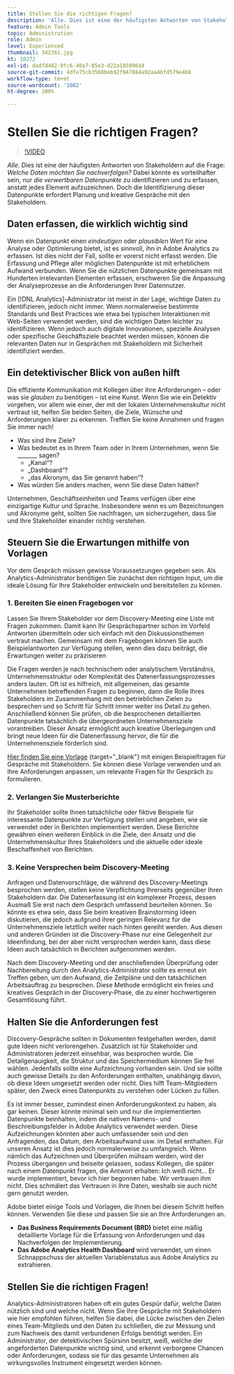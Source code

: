 ```yaml
---
title: Stellen Sie die richtigen Fragen?
description: 'Alle. Dies ist eine der häufigsten Antworten von Stakeholdern auf die Frage: Welche Daten möchten Sie nachverfolgen? Dabei könnte es vorteilhafter sein, nur die verwertbaren Datenpunkte zu identifizieren und zu erfassen, anstatt jedes Element aufzuzeichnen. Doch die Identifizierung dieser Datenpunkte erfordert Planung und kreative Gespräche mit den Stakeholdern.'
feature: Admin Tools
topic: Administration
role: Admin
level: Experienced
thumbnail: 342361.jpg
kt: 10272
exl-id: dadfd482-8fc6-40a7-85e3-d22a185096d4
source-git-commit: 4dfe75cb35b8beb92f947884a92aa4bfd579e4b8
workflow-type: tm+mt
source-wordcount: '1082'
ht-degree: 100%

---
```


# Stellen Sie die richtigen Fragen?

>[!VIDEO](https://video.tv.adobe.com/v/342361/?quality=12&learn=on)

_Alle_. Dies ist eine der häufigsten Antworten von Stakeholdern auf die Frage: _Welche Daten möchten Sie nachverfolgen?_ Dabei könnte es vorteilhafter sein, nur _die verwertbaren Datenpunkte_ zu identifizieren und zu erfassen, anstatt jedes Element aufzuzeichnen. Doch die Identifizierung dieser Datenpunkte erfordert Planung und kreative Gespräche mit den Stakeholdern.

## Daten erfassen, die wirklich wichtig sind

Wenn ein Datenpunkt einen _eindeutigen_ oder _plausiblen_ Wert für eine Analyse oder Optimierung bietet, ist es sinnvoll, ihn in Adobe Analytics zu erfassen. Ist dies nicht der Fall, sollte er vorerst nicht erfasst werden. Die Erfassung und Pflege aller möglichen Datenpunkte ist mit erheblichem Aufwand verbunden. Wenn Sie die nützlichen Datenpunkte gemeinsam mit Hunderten irrelevanten Elementen erfassen, erschweren Sie die Anpassung der Analyseprozesse an die Anforderungen Ihrer Datennutzer.

Ein [!DNL Analytics]-Administrator ist meist in der Lage, wichtige Daten zu identifizieren, jedoch nicht immer. Wenn normalerweise bestimmte Standards und Best Practices wie etwa bei typischen Interaktionen mit Web-Seiten verwendet werden, sind die wichtigen Daten leichter zu identifizieren. Wenn jedoch auch digitale Innovationen, spezielle Analysen oder spezifische Geschäftsziele beachtet werden müssen, können die relevanten Daten nur in Gesprächen mit Stakeholdern mit Sicherheit identifiziert werden.

## Ein detektivischer Blick von außen hilft

Die effiziente Kommunikation mit Kollegen über ihre Anforderungen – oder was sie _glauben_ zu benötigen – ist eine Kunst. Wenn Sie wie ein Detektiv vorgehen, vor allem wie einer, der mit der lokalen Unternehmenskultur nicht vertraut ist, helfen Sie beiden Seiten, die Ziele, Wünsche und Anforderungen klarer zu erkennen. Treffen Sie keine Annahmen und fragen Sie immer nach!

* Was sind Ihre Ziele?
* Was bedeutet es in Ihrem Team oder in Ihrem Unternehmen, wenn Sie _______ sagen?
   * „Kanal“?
   * „Dashboard“?
   * „das Akronym, das Sie genannt haben“?
* Was würden Sie anders machen, wenn Sie diese Daten hätten?

Unternehmen, Geschäftseinheiten und Teams verfügen über eine einzigartige Kultur und Sprache. Insbesondere wenn es um Bezeichnungen und Akronyme geht, sollten Sie nachfragen, um sicherzugehen, dass Sie und Ihre Stakeholder einander richtig verstehen.

## Steuern Sie die Erwartungen mithilfe von Vorlagen

Vor dem Gespräch müssen gewisse Voraussetzungen gegeben sein. Als Analytics-Administrator benötigen Sie zunächst den richtigen Input, um die ideale Lösung für Ihre Stakeholder entwickeln und bereitstellen zu können.

### 1. Bereiten Sie einen Fragebogen vor

Lassen Sie Ihrem Stakeholder vor dem Discovery-Meeting eine Liste mit Fragen zukommen. Damit kann Ihr Gesprächspartner schon im Vorfeld Antworten übermitteln oder sich einfach mit den Diskussionsthemen vertraut machen. Gemeinsam mit dem Fragebogen können Sie auch Beispielantworten zur Verfügung stellen, wenn dies dazu beiträgt, die Erwartungen weiter zu präzisieren

Die Fragen werden je nach technischem oder analytischem Verständnis, Unternehmensstruktur oder Komplexität des Datenerfassungsprozesses anders lauten. Oft ist es hilfreich, mit allgemeinen, das gesamte Unternehmen betreffenden Fragen zu beginnen, dann die Rolle Ihres Stakeholders im Zusammenhang mit den betrieblichen Zielen zu besprechen und so Schritt für Schritt immer weiter ins Detail zu gehen. Anschließend können Sie prüfen, ob die besprochenen detaillierten Datenpunkte tatsächlich die übergeordneten Unternehmensziele vorantreiben. Dieser Ansatz ermöglicht auch kreative Überlegungen und bringt neue Ideen für die Datenerfassung hervor, die für die Unternehmensziele förderlich sind.

[Hier finden Sie eine Vorlage](assets/stakeholder-questionnaire.pdf) {target=&quot;_blank&quot;} mit einigen Beispielfragen für Gespräche mit Stakeholdern. Sie können diese Vorlage verwenden und an Ihre Anforderungen anpassen, um relevante Fragen für Ihr Gespräch zu formulieren.

### 2. Verlangen Sie Musterberichte

Ihr Stakeholder sollte Ihnen tatsächliche oder fiktive Beispiele für interessante Datenpunkte zur Verfügung stellen und angeben, wie sie verwendet oder in Berichten implementiert werden. Diese Berichte gewähren einen weiteren Einblick in die Ziele, den Ansatz und die Unternehmenskultur Ihres Stakeholders und die aktuelle oder ideale Beschaffenheit von Berichten.

### 3. Keine Versprechen beim Discovery-Meeting

Anfragen und Datenvorschläge, die während des Discovery-Meetings besprochen werden, stellen keine Verpflichtung Ihrerseits gegenüber Ihren Stakeholdern dar. Die Datenerfassung ist ein komplexer Prozess, dessen Ausmaß Sie erst nach dem Gespräch umfassend beurteilen können. So könnte es etwa sein, dass Sie beim kreativen Brainstorming Ideen diskutieren, die jedoch aufgrund ihrer geringen Relevanz für die Unternehmensziele letztlich weiter nach hinten gereiht werden. Aus diesen und anderen Gründen ist die Discovery-Phase nur eine Gelegenheit zur Ideenfindung, bei der aber nicht versprochen werden kann, dass diese Ideen auch tatsächlich in Berichten aufgenommen werden.

Nach dem Discovery-Meeting und der anschließenden Überprüfung oder Nachbereitung durch den Analytics-Administrator sollte es erneut ein Treffen geben, um den Aufwand, die Zeitpläne und den tatsächlichen Arbeitsauftrag zu besprechen. Diese Methode ermöglicht ein freies und kreatives Gespräch in der Discovery-Phase, die zu einer hochwertigeren Gesamtlösung führt.

## Halten Sie die Anforderungen fest

Discovery-Gespräche sollten in Dokumenten festgehalten werden, damit gute Ideen nicht verlorengehen. Zusätzlich ist für Stakeholder und Administratoren jederzeit einsehbar, was besprochen wurde. Die Detailgenauigkeit, die Struktur und das Speichermedium können Sie frei wählen. Jedenfalls sollte eine Aufzeichnung vorhanden sein. Und sie sollte auch gewisse Details zu den Anforderungen enthalten, unabhängig davon, ob diese Ideen umgesetzt werden oder nicht. Dies hilft Team-Mitgliedern später, den Zweck eines Datenpunkts zu verstehen oder Lücken zu füllen.

Es ist immer besser, zumindest einen Anforderungskontext zu haben, als gar keinen. Dieser könnte minimal sein und nur die implementierten Datenpunkte beinhalten, indem die nativen Namens- und Beschreibungsfelder in Adobe Analytics verwendet werden. Diese Aufzeichnungen könnten aber auch umfassender sein und den Anfragenden, das Datum, den Arbeitsaufwand usw. im Detail enthalten. Für unseren Ansatz ist dies jedoch normalerweise zu umfangreich. Wenn nämlich das Aufzeichnen und Überprüfen mühsam werden, wird der Prozess übergangen und beiseite gelassen, sodass Kollegen, die später nach einem Datenpunkt fragen, die Antwort erhalten: Ich weiß nicht... Er wurde implementiert, bevor ich hier begonnen habe. Wir vertrauen ihm nicht. Dies schmälert das Vertrauen in Ihre Daten, weshalb sie auch nicht gern genutzt werden.

Adobe bietet einige Tools und Vorlagen, die Ihnen bei diesem Schritt helfen können. Verwenden Sie diese und passen Sie sie an Ihre Anforderungen an.

* **Das Business Requirements Document (BRD)** bietet eine mäßig detaillierte Vorlage für die Erfassung von Anforderungen und das Nachverfolgen der Implementierung.
* **Das Adobe Analytics Health Dashboard** wird verwendet, um einen Schnappschuss der aktuellen Variablenstatus aus Adobe Analytics zu extrahieren.

## Stellen Sie die richtigen Fragen!

Analytics-Administratoren haben oft ein gutes Gespür dafür, welche Daten nützlich sind und welche nicht. Wenn Sie Ihre Gespräche mit Stakeholdern wie hier empfohlen führen, helfen Sie dabei, die Lücke zwischen den Zielen eines Team-Mitglieds und den Daten zu schließen, die zur Messung und zum Nachweis des damit verbundenen Erfolgs benötigt werden. Ein Administrator, der detektivischen Spürsinn besitzt, weiß, welche der angeforderten Datenpunkte wichtig sind, und erkennt verborgene Chancen oder Anforderungen, sodass sie für das gesamte Unternehmen als wirkungsvolles Instrument eingesetzt werden können.
